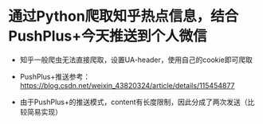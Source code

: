 # 通过Python爬取知乎热点信息，结合PushPlus+今天推送到个人微信

 - 知乎一般爬虫无法直接爬取，设置UA-header，使用自己的cookie即可爬取

 - PushPlus+推送参考：https://blog.csdn.net/weixin_43820324/article/details/115454877

 - 由于PushPlus+的推送模式，content有长度限制，因此分成了两次发送（比较简易实现）